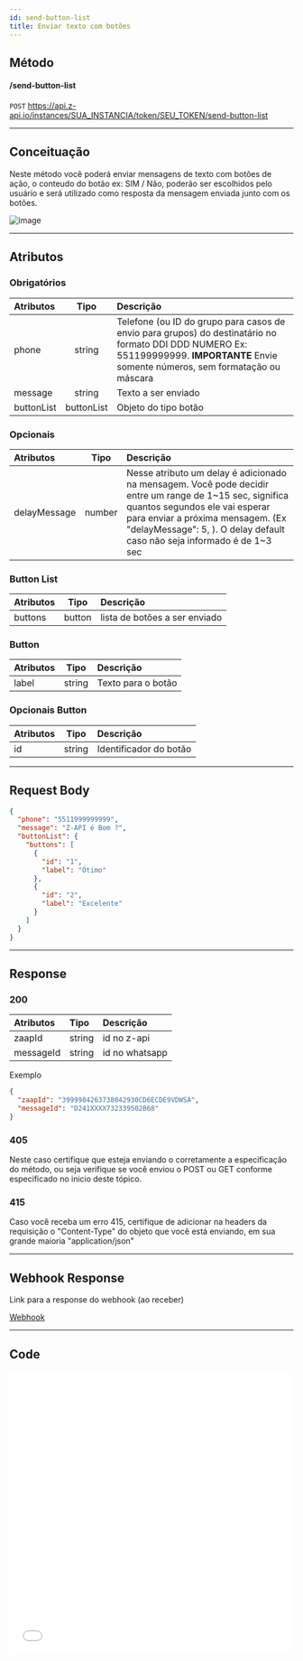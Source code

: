 ```yaml
---
id: send-button-list
title: Enviar texto com botões
---
```


## Método

#### /send-button-list

`POST` https://api.z-api.io/instances/SUA_INSTANCIA/token/SEU_TOKEN/send-button-list

---

## Conceituação

Neste método você poderá enviar mensagens de texto com botões de ação, o conteudo do botão ex: SIM / Não, poderão ser escolhidos pelo usuário e será utilizado como resposta da mensagem enviada junto com os botões.

![image](../../../../../img/send-button-list.jpeg)

---

## Atributos

### Obrigatórios

| Atributos | Tipo | Descrição |
| :-- | :-: | :-- |
| phone | string | Telefone (ou ID do grupo para casos de envio para grupos) do destinatário no formato DDI DDD NUMERO Ex: 551199999999. **IMPORTANTE** Envie somente números, sem formatação ou máscara |
| message | string | Texto a ser enviado |
| buttonList | buttonList | Objeto do tipo botão |

### Opcionais

| Atributos | Tipo | Descrição |
| :-- | :-: | :-- |
| delayMessage | number | Nesse atributo um delay é adicionado na mensagem. Você pode decidir entre um range de 1~15 sec, significa quantos segundos ele vai esperar para enviar a próxima mensagem. (Ex "delayMessage": 5, ). O delay default caso não seja informado é de 1~3 sec |

### Button List

| Atributos |  Tipo  | Descrição                     |
| :-------- | :----: | :---------------------------- |
| buttons   | button | lista de botões a ser enviado |

### Button

| Atributos |  Tipo  | Descrição          |
| :-------- | :----: | :----------------- |
| label     | string | Texto para o botão |

### Opcionais Button

| Atributos |  Tipo  | Descrição              |
| :-------- | :----: | :--------------------- |
| id        | string | Identificador do botão |

---

## Request Body

```json
{
  "phone": "5511999999999",
  "message": "Z-API é Bom ?",
  "buttonList": {
    "buttons": [
      {
        "id": "1",
        "label": "Ótimo"
      },
      {
        "id": "2",
        "label": "Excelente"
      }
    ]
  }
}
```

---

## Response

### 200

| Atributos | Tipo   | Descrição      |
| :-------- | :----- | :------------- |
| zaapId    | string | id no z-api    |
| messageId | string | id no whatsapp |

Exemplo

```json
{
  "zaapId": "3999984263738042930CD6ECDE9VDWSA",
  "messageId": "D241XXXX732339502B68"
}
```

### 405

Neste caso certifique que esteja enviando o corretamente a especificação do método, ou seja verifique se você enviou o POST ou GET conforme especificado no inicio deste tópico.

### 415

Caso você receba um erro 415, certifique de adicionar na headers da requisição o "Content-Type" do objeto que você está enviando, em sua grande maioria "application/json"

---

## Webhook Response

Link para a response do webhook (ao receber)

[Webhook](../webhooks/on-message-received#exemplo-de-retorno-de-texto-lista-de-botão)

---

## Code

<iframe src="//api.apiembed.com/?source=https://raw.githubusercontent.com/Z-API/z-api-docs/main/json-examples/send-button-list.json&targets=all" frameborder="0" scrolling="no" width="100%" height="500px" seamless></iframe>
